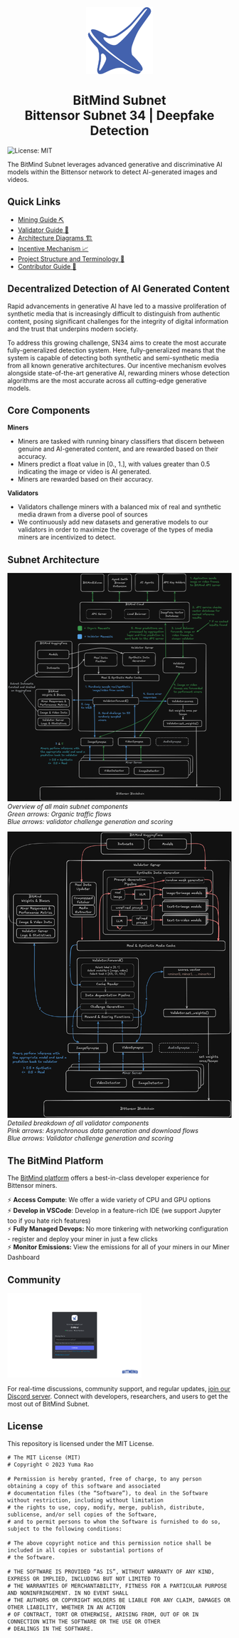 <p align="center">
  <img src="static/Bitmind-Logo.png" alt="BitMind Logo" width="150"/>
</p>
<h1 align="center">BitMind Subnet<br>Bittensor Subnet 34 | Deepfake Detection</h2

![License: MIT](https://img.shields.io/badge/License-MIT-yellow.svg)

The BitMind Subnet leverages advanced generative and discriminative AI models within the Bittensor network to detect AI-generated images and videos. 

## Quick Links
- [Mining Guide ⛏️](docs/Mining.md)
- [Validator Guide 🔧](docs/Validating.md)
- [Architecture Diagrams 🏗️](#Subnet-Architecture)
- [Incentive Mechanism 📈](docs/Incentive.md)
- [Project Structure and Terminology 📖](docs/Glossary.md)
- [Contributor Guide 🤝](docs/Contributor_Guide.md)

## Decentralized Detection of AI Generated Content
Rapid advancements in generative AI have led to a massive proliferation of synthetic media that is increasingly difficult to distinguish from authentic content, posing significant challenges for the integrity of digital information and the trust that underpins modern society.

To address this growing challenge, SN34 aims to create the most accurate fully-generalized detection system. Here, fully-generalized means that the system is capable of detecting both synthetic and semi-synthetic media from all known generative architectures. Our incentive mechanism evolves alongside state-of-the-art generative AI, rewarding miners whose detection algorithms are the most accurate across all cutting-edge generative models.


## Core Components

**Miners** 
- Miners are tasked with running binary classifiers that discern between genuine and AI-generated content, and are rewarded based on their accuracy. 
- Miners predict a float value in [0., 1.], with values greater than 0.5 indicating the image or video is AI generated. 
- Miners are rewarded based on their accuracy.


**Validators** 
- Validators challenge miners with a balanced mix of real and synthetic media drawn from a diverse pool of sources
- We continuously add new datasets and generative models to our validators in order to maximize the coverage of the types of media miners are incentivized to detect. 

## Subnet Architecture

![Subnet Architecture](static/Subnet-Arch.png)
*Overview of all main subnet components*<br>
*Green arrows: Organic traffic flows*<br>
*Blue arrows: validator challenge generation and scoring*

![Subnet Architecture](static/Vali-Arch.png)
*Detailed breakdown of all validator components*<br>
*Pink arrows: Asynchronous data generation and download flows*<br>
*Blue arrows: Validator challenge generation and scoring*

## The BitMind Platform

The [BitMind platform](https://app.bitmindlabs.ai/) offers a best-in-class developer experience for Bittensor miners. 

⚡ **Access Compute**: We offer a wide variety of CPU and GPU options<br>
⚡ **Develop in VSCode**: Develop in a feature-rich IDE (we support Jupyter too if you hate rich features)<br>
⚡ **Fully Managed Devops:** No more tinkering with networking configuration - register and deploy your miner in just a few clicks <br>
⚡ **Monitor Emissions:** View the emissions for all of your miners in our Miner Dashboard

## Community

<p align="left">
  <a href="https://discord.gg/kKQR98CrUn">
    <img src="static/Join-BitMind-Discord.png" alt="Join us on Discord" width="60%">
  </a>
</p>

For real-time discussions, community support, and regular updates, <a href="https://discord.gg/kKQR98CrUn">join our Discord server</a>. Connect with developers, researchers, and users to get the most out of BitMind Subnet.

## License

This repository is licensed under the MIT License.

```text
# The MIT License (MIT)
# Copyright © 2023 Yuma Rao

# Permission is hereby granted, free of charge, to any person obtaining a copy of this software and associated
# documentation files (the “Software”), to deal in the Software without restriction, including without limitation
# the rights to use, copy, modify, merge, publish, distribute, sublicense, and/or sell copies of the Software,
# and to permit persons to whom the Software is furnished to do so, subject to the following conditions:

# The above copyright notice and this permission notice shall be included in all copies or substantial portions of
# the Software.

# THE SOFTWARE IS PROVIDED “AS IS”, WITHOUT WARRANTY OF ANY KIND, EXPRESS OR IMPLIED, INCLUDING BUT NOT LIMITED TO
# THE WARRANTIES OF MERCHANTABILITY, FITNESS FOR A PARTICULAR PURPOSE AND NONINFRINGEMENT. IN NO EVENT SHALL
# THE AUTHORS OR COPYRIGHT HOLDERS BE LIABLE FOR ANY CLAIM, DAMAGES OR OTHER LIABILITY, WHETHER IN AN ACTION
# OF CONTRACT, TORT OR OTHERWISE, ARISING FROM, OUT OF OR IN CONNECTION WITH THE SOFTWARE OR THE USE OR OTHER
# DEALINGS IN THE SOFTWARE.
```
